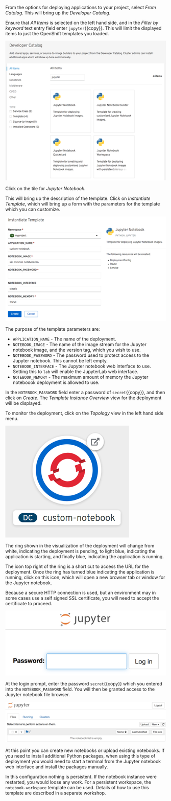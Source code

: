 From the options for deploying applications to your project, select _From Catalog_. This will bring up the _Developer Catalog_.

Ensure that _All Items_ is selected on the left hand side, and in the _Filter by keyword_ text entry field enter ``jupyter``{{copy}}. This will limit the displayed items to just the OpenShift templates you loaded.

![Add to Project](../../assets/jupyter/jupyter-notebooks-42/04-jupyter-notebook-templates.png)

Click on the tile for _Jupyter Notebook_.

This will bring up the description of the template. Click on _Instantiate Template_, which will bring up a form with the parameters for the template which you can customize.

![Instatiate Template](../../assets/jupyter/jupyter-notebooks-42/04-instantiate-template.png)

The purpose of the template parameters are:

* ``APPLICATION_NAME`` - The name of the deployment.
* ``NOTEBOOK_IMAGE`` - The name of the image stream for the Jupyter notebook image, and the version tag, which you wish to use.
* ``NOTEBOOK_PASSWORD`` - The password used to protect access to the Jupyter notebook. This cannot be left empty.
* ``NOTEBOOK_INTERFACE`` - The Jupyter notebook web interface to use. Setting this to ``lab`` will enable the JupyterLab web interface.
* ``NOTEBOOK_MEMORY`` - The maximum amount of memory the Jupyter noteboook deployment is allowed to use.

In the ``NOTEBOOK_PASSWORD`` field enter a password of ``secret``{{copy}}, and then click on _Create_. The _Template Instance Overview_ view for the deployment will be displayed.

To monitor the deployment, click on the _Topology_ view in the left hand side menu.

![Topology View](../../assets/jupyter/jupyter-notebooks-42/04-topology-view.png)

The ring shown in the visualization of the deployment will change from white, indicating the deployment is pending, to light blue, indicating the application is starting, and finally blue, indicating the application is running.

The icon top right of the ring is a short cut to access the URL for the deployment. Once the ring has turned blue indicating the application is running, click on this icon, which will open a new browser tab or window for the Jupyter notebook.

Because a secure HTTP connection is used, but an environment may in some cases use a self signed SSL certificate, you will need to accept the certificate to proceed.

![Login Prompt](../../assets/jupyter/jupyter-notebooks-42/04-notebook-login-prompt.png)

At the login prompt, enter the password ``secret``{{copy}} which you entered into the ``NOTEBOOK_PASSWORD`` field. You will then be granted access to the Jupyter notebook file browser.

![Classic Notebook](../../assets/jupyter/jupyter-notebooks-42/04-classic-notebook-interface.png)

At this point you can create new notebooks or upload existing notebooks. If you need to install additional Python packages, when using this type of deployment you would need to start a terminal from the Jupyter notebook web interface and install the packages manually.

In this configuration nothing is persistent. If the notebook instance were restarted, you would loose any work. For a persistent workspace, the ``notebook-workspace`` template can be used. Details of how to use this template are described in a separate workshop.
